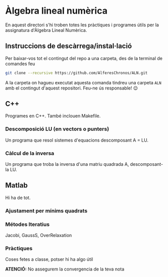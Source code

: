 # Àlgebra lineal numèrica
En aquest directori s'hi troben totes les pràctiques i programes útils per la assignatura d'Àlgebra Lineal Numèrica. 

## Instruccions de descàrrega/instal·lació

Per baixar-vos tot el contingut del repo a una carpeta, des de la terminal de comandes feu
```sh
git clone --recursive https://github.com/AlferesChronos/ALN.git
```

A la carpeta on hagueu executat aquesta comanda tindreu una carpeta `ALN` amb el contingut d'aquest repositori. Feu-ne ús responsable! :wink:

## C++
Programes en C++. També inclouen Makefile.
### Descomposició LU (en vectors o punters)
Un programa que resol sistemes d'equacions descomposant A = LU.
### Càlcul de la inversa
Un programa que troba la inversa d'una matriu quadrada A, descomposant-la LU.

## Matlab
Hi ha de tot.
### Ajustament per mínims quadrats
### Métodes Iteratius
Jacobi, GaussS, OverRelaxation
### Pràctiques
Coses fetes a classe, potser hi ha algo útil

**ATENCIÓ:** No assegurem la convergencia de la teva nota
